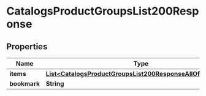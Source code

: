 

# CatalogsProductGroupsList200Response

## Properties

Name | Type | Description | Notes
------------ | ------------- | ------------- | -------------
**items** | [**List&lt;CatalogsProductGroupsList200ResponseAllOfItemsInner&gt;**](CatalogsProductGroupsList200ResponseAllOfItemsInner.md) |  | 
**bookmark** | **String** |  |  [optional]




